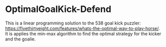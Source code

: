 # OptimalGoalKick-Defend
This is a linear programming solution to the 538 goal kick puzzler: https://fivethirtyeight.com/features/whats-the-optimal-way-to-play-horse/.
It is applies the min-max algorithm to find the optimal strategy for the kicker and the goalie.
